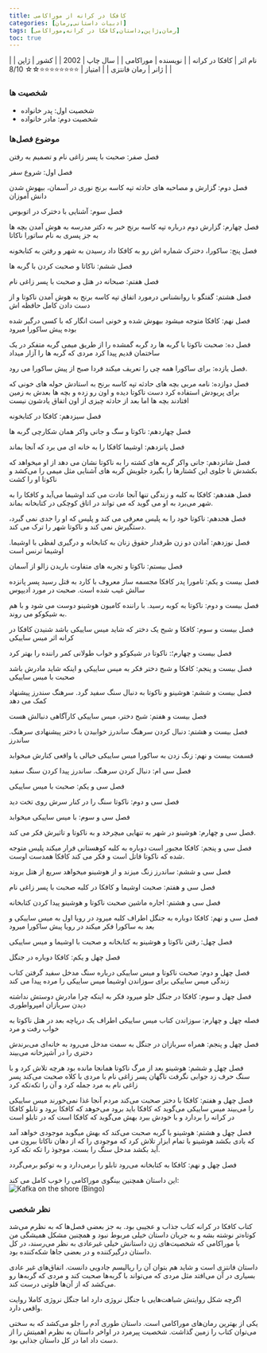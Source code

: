 ```yaml
---
title: کافکا در کرانه از موراکامی
categories: [ادبیات داستانی,رمان]
tags: [رمان,ژاپن,داستان,کافکا در کرانه,موراکامی]
toc: true
---
```


| نام اثر | کافکا در کرانه |
| نویسنده | موراکامی |
| سال چاپ | 2002 |
| کشور | ژاپن |
| ژانر | رمان فانتزی |
| امتیاز | ⭐⭐⭐⭐⭐⭐⭐⭐☆☆ 8/10 |

### شخصیت ها
- شخصیت اول: پدر خانواده
- شخصیت دوم: مادر خانواده


### موضوع فصل‌ها

فصل صفر: 
صحبت با پسر زاغی نام و تصمیم به رفتن

فصل اول: 
شروع سفر

فصل دوم: 
گزارش و مصاحبه های حادثه تپه کاسه برنج
نوری در آسمان، بیهوش شدن دانش آموزان 

فصل سوم: 
آشنایی با دخترک در اتوبوس

فصل چهارم: 
گزارش دوم درباره تپه کاسه برنج
خبر به دکتر مدرسه
به هوش آمدن بچه ها
به جز پسری به نام ساتورا ناکاتا

فصل پنج: 
ساکورا، دخترک شماره اش رو به کافکا داد
رسیدن به شهر و رفتن به کتابخونه

فصل ششم:
ناکاتا و صحبت کردن با گربه ها

فصل هفتم: 
صبحانه در هتل و صحبت با پسر زاغی نام

فصل هشتم: 
گفتگو با روانشناس درمورد اتفاق تپه کاسه برنج
به هوش آمدن ناکوتا و از دست دادن کامل حافظه اش

فصل نهم: 
کافکا متوجه میشود بیهوش شده و خونی است
انگار که با کسی درگیر شده بوده
پیش ساکورا میرود

فصل ده: 
صحبت ناکوتا با گربه ها
رد گربه گمشده را از طریق میمی گربه متفکر در یک ساختمان قدیم پیدا کرد
مردی که گربه ها را آزار میداد

فصل یازده: 
برای ساکورا همه چی را تعریف میکند
فردا صبح از پیش ساکورا می رود. 

فصل دوازده:
نامه مربی بچه های حادثه تپه کاسه برنح به استادش
حوله های خونی که برای پریودش استفاده کرد دست ناکوتا دیده و اون رو زده و بچه ها بعدش به زمین افتادند
بچه ها اما بعد از حادثه  چیزی از اون اتفاق یادشون نیست

 فصل سیزدهم: 
کافکا در کتابخونه 

فصل چهاردهم:
ناکوتا و سگ و جانی واکر همان شکارچی گربه ها

فصل پانزدهم:
اوشیما کافکا را به خانه ای می برد که آنجا بماند

فصل شانزدهم:
جانی واکر گربه های کشته را به ناکوتا نشان می دهد
از او میخواهد که بکشدش تا جلوی این کشتارها را بگیرد
جلویش گربه های آشنایی مثل میمی را می‌کشد
و ناکوتا او را کشت

فصل هفدهم:
کافکا به کلبه و زندگی تنها آنجا عادت می کند
اوشیما می‌آید و کافکا را به شهر می‌برد
به او می گوید که می تواند در اتاق کوچکی در کتابخانه بماند.

فصل هجدهم:
ناکوتا خود را به پلیس معرفی می کند و پلیس که او را جدی نمی گیرد، دستگیرش نمی کند و ناکوتا شهر را ترک می کند.

فصل نوزدهم:
آمادن دو زن طرفدار حقوق زنان به کتابخانه و درگیری لفظی با اوشیما.
اوشیما ترنس است

فصل بیستم:
ناکوتا و تجربه های متفاوت
باریدن زالو از آسمان

فصل بیست و یکم: 
تامورا پدر کافکا مجسمه ساز معروف با کارد به قتل رسید
پسر پانزده سالش غیب شده است. 
صحبت در مورد ادیپوس

فصل بیست و دوم: 
ناکوتا به کوبه رسید. 
با راننده کامیون هوشینو دوست می شود و با هم به شیکوکو می روند.

فصل بیست و سوم:
کافکا و شبح یک دختر که شاید میس ساییکی باشد
شنیدن کافکا در کرانه اثر میس ساییکی

فصل بیست و چهارم؛: 
ناکوتا در شیکوکو و خواب طولانی
کمر راننده را بهتر کرد

فصل بیست و پنجم: 
کافکا و شبح دختر
فکر به میس ساییکی و اینکه شاید مادرش باشد
صحبت با میس ساییکی

فصل بیست و ششم:
هوشینو و ناکوتا به دنبال سنگ سفید گرد.
سرهنگ سندرز پیشنهاد کمک می دهد

فصل بیست و هفتم: 
شبح دختر، میس ساییکی 
کارآگاهی دنبالش هست

فصل بیست و هشتم: 
دنبال کردن سرهنگ ساندرز
خوابیدن با دختر پیشنهادی سرهنگ. ساندرز

قسمت بیست و نهم: 
زنگ زدن به ساکورا
میس ساییکی خیالی یا واقعی کنارش میخوابد

فصل سی ام: 
دنبال کردن سرهنگ. ساندرز
پیدا کردن سنگ سفید

فصل سی و یکم:
صحبت با میس ساییکی

فصل سی و دوم: 
ناکوتا سنگ را در کنار سرش روی تخت دید

فصل سی و سوم: 
 با میس ساییکی میخوابد

فصل سی و چهارم:
هوشینو در شهر به تنهایی میچرخد و به ناکوتا و تاثیرش فکر می کند. 

فصل سی و پنجم:
کافکا مجبور است دوباره به کلبه کوهستانی فرار میکند
پلیس متوجه شده که ناکوتا قاتل است و فکر می کند کافکا همدست اوست. 

فصل سی و ششم: 
ساندرز زنگ میزند و از هوشینو میخواهد سریع از هتل بروند

فصل سی و هفتم:
صحبت اوشیما و کافکا در کلبه
صحبت با پسر زاغی نام

فصل سی و هشتم: 
اجاره ماشین
صحبت ناکوتا و هوشینو
پیدا کردن کتابخانه

فصل سی و نهم: 
کافکا دوباره به جنگل اطراف کلبه میرود
در رویا اول به میس ساییکی و بعد به ساکورا فکر میکند
در رویا پیش ساکورا میرود

فصل چهل: 
رفتن ناکوتا و هوشینو به کتابخانه و صحبت با اوشیما و میس ساییکی

فصل چهل و یکم: 
کافکا دوباره در جنگل 

فصل چهل و دوم: 
صحبت ناکوتا و میس ساییکی درباره سنگ مدخل سفید
گرفتن کتاب زندگی میس ساییکی برای سوزاندن
اوشیما میس ساییکی را مرده پیدا می کند

فصل چهل و سوم: 
کافکا در جنگل جلو میرود
فکر به اینکه چرا مادرش دوستش نداشته
دیدن سربازان امپرواطوری

فصله چهل و چهارم:
سوزاندن کتاب میس ساییکی اطراف یک دریاچه
بعد در هتل ناکوتا به خواب رفت و مرد

فصل چهل و پنجم:
همراه سربازان در جنگل به سمت مدخل می‌رود
به خانه‌ای می‌برندش
دختری را در آشپزخانه می‌بیند

فصل چهل و ششم:
هوشینو بعد از مرگ ناکوتا همانجا مانده بود
هرچه تلاش کرد و با سنگ حرف زد جوابی نگرفت
ناگهان پسر زاغی نام با مردی با کلاه صحبت می‌کند
پسر زاغی نام به مرد جمله کرد و آن را  تکه‌تکه کرد

فصل چهل و هفتم:
کافکا با دختر صحبت می‌کند
مردم آنجا غذا نمی‌خورند
میس ساییکی را می‌بیند
میس ساییکی می‌گوید که کافکا باید برود
می‌خوهد که کافکا برود و تابلو کافکا در کرانه را بردارد و با خودش ببرد
بهش می‌گوید که کافکا است که در تابلو است

فصل چهل و هشتم:
هوشینو با گربه صحبت می‌کند که بهش میگوید موجودی خواهد آمد که بادی بکشد
هوشینو با تمام ابزار تلاش کرد که موجودی را که از دهان ناکاتا بیرون می آید بکشد
مدخل سنگ را بست.
موجوذ را تکه تکه کرد.

فصل چهل و نهم:
کافکا به کتابخانه می‌رود تابلو را برمی‌دارد و به توکیو برمی‌گردد


این داستان همچنین بینگوی موراکامی را خوب کامل می کند:
![Kafka on the shore (Bingo)](MurakamiBingo.jpg)


### نظر شخصی


کتاب کافکا در کرانه کتاب جذاب و عجیبی بود. به جز بعضی فصل‌ها که به نظرم می‌شد کوتاه‌تر نوشته بشه و به جریان داستان خیلی مربوط نبود و همچنین مشکل همیشگی من با موراکامی که شخصیت‌های زن داستانش خیلی غیر‌عادی به نظر می‌رسند، در کل داستان درگیرکننده و در بعضی جاها شکه‌کننده بود.

داستان ‌فانتزی است و شاید هم بتوان آن را ریالیسم جادویی دانست. اتفاق‌های غیر عادی بسیاری در آن می‌افتد مثل مردی که می‌تواند با گربه‌ها صحبت کند و مردی که گربه‌ها رو می‌کشد که از آن‌ها فلوتی درست کند.

اگرچه شکل روایتش شباهت‌هایی با جنگل نروژی دارد اما جنگل نروژی کاملا روایت واقعی دارد.


یکی از بهترین رمان‌های موراکامی است. داستان طوری آدم را جلو می‌کشد که به سختی می‌توان کتاب را زمین گذاشت. شخصیت پیرمرد در اواخر داستان به نظرم اهمیتش را از دست داد اما در کل داستان جذابی بود.